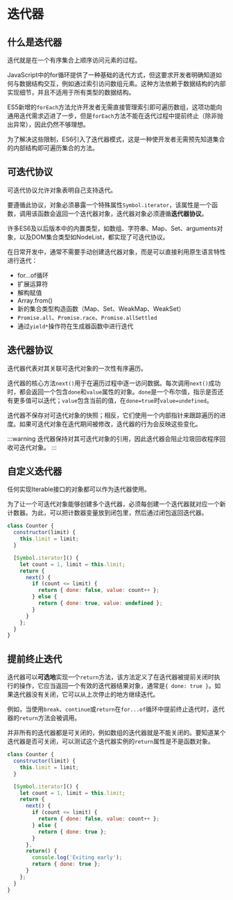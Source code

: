 # 迭代器

## 什么是迭代器

迭代就是在一个有序集合上顺序访问元素的过程。

JavaScript中的for循环提供了一种基础的迭代方式，但这要求开发者明确知道如何与数据结构交互，例如通过索引访问数组元素。这种方法依赖于数据结构的内部实现细节，并且不适用于所有类型的数据结构。

ES5新增的`forEach`方法允许开发者无需直接管理索引即可遍历数组，这项功能向通用迭代需求迈进了一步，但是`forEach`方法不能在迭代过程中提前终止（除非抛出异常），因此仍然不够理想。

为了解决这些限制，ES6引入了迭代器模式，这是一种使开发者无需预先知道集合的内部结构即可遍历集合的方法。

## 可迭代协议

可迭代协议允许对象表明自己支持迭代。

要遵循此协议，对象必须暴露一个特殊属性`Symbol.iterator`，该属性是一个函数，调用该函数会返回一个迭代器对象，迭代器对象必须遵循**迭代器协议**。

许多ES6及以后版本中的内置类型，如数组、字符串、Map、Set、arguments对象，以及DOM集合类型如NodeList，都实现了可迭代协议。

在日常开发中，通常不需要手动创建迭代器对象，而是可以直接利用原生语言特性进行迭代：
- for...of循环
- 扩展运算符
- 解构赋值
- Array.from()
- 新的集合类型构造函数（Map、Set、WeakMap、WeakSet）
- `Promise.all`、`Promise.race`、`Promise.allSettled`
- 通过`yield*`操作符在生成器函数中进行迭代

## 迭代器协议

迭代器代表对其关联可迭代对象的一次性有序遍历。

迭代器的核心方法`next()`用于在遍历过程中逐一访问数据。每次调用`next()`成功时，都会返回一个包含`done`和`value`属性的对象。`done`是一个布尔值，指示是否还有更多值可以迭代；`value`包含当前的值，在`done=true`时`value=undefined`。

迭代器不保存对可迭代对象的快照；相反，它们使用一个内部指针来跟踪遍历的进度。如果可迭代对象在迭代期间被修改，迭代器的行为会反映这些变化。

:::warning
迭代器保持对其可迭代对象的引用，因此迭代器会阻止垃圾回收程序回收可迭代对象。
:::

## 自定义迭代器
任何实现Iterable接口的对象都可以作为迭代器使用。

为了让一个可迭代对象能够创建多个迭代器，必须每创建一个迭代器就对应一个新计数器。为此，可以把计数器变量放到闭包里，然后通过闭包返回迭代器。

```js
class Counter {
  constructor(limit) {
    this.limit = limit;
  }

  [Symbol.iterator]() {
    let count = 1, limit = this.limit;
    return {
      next() {
        if (count <= limit) {
          return { done: false, value: count++ };
        } else {
          return { done: true, value: undefined };
        }
      }
    };
  }
}
```

## 提前终止迭代
迭代器可以**可选地**实现一个`return`方法，该方法定义了在迭代器被提前关闭时执行的操作，它应当返回一个有效的迭代器结果对象，通常是`{ done: true }`。如果迭代器没有关闭，它可以从上次停止的地方继续迭代。

例如，当使用`break`、`continue`或`return`在`for...of`循环中提前终止迭代时，迭代器的`return`方法会被调用。

并非所有的迭代器都是可关闭的，例如数组的迭代器就是不能关闭的。要知道某个迭代器是否可关闭，可以测试这个迭代器实例的`return`属性是不是函数对象。

```js
class Counter {
  constructor(limit) {
    this.limit = limit;
  }

  [Symbol.iterator]() {
    let count = 1, limit = this.limit;
    return {
      next() {
        if (count <= limit) {
          return { done: false, value: count++ };
        } else {
          return { done: true };
        }
      },
      return() {
        console.log('Exiting early');
        return { done: true };
      }
    };
  }
}
```